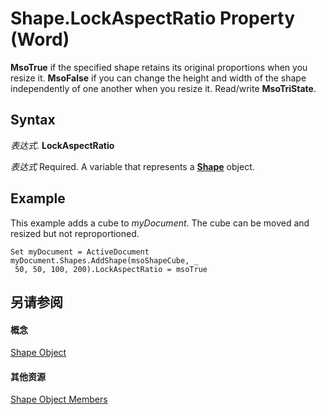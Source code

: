 
# Shape.LockAspectRatio Property (Word)

 **MsoTrue** if the specified shape retains its original proportions when you resize it. **MsoFalse** if you can change the height and width of the shape independently of one another when you resize it. Read/write **MsoTriState**.


## Syntax

 _表达式_. **LockAspectRatio**

 _表达式_ Required. A variable that represents a **[Shape](604029ce-9b2f-9748-5d4e-b458796fa2f0.md)** object.


## Example

This example adds a cube to  _myDocument_. The cube can be moved and resized but not reproportioned.


```
Set myDocument = ActiveDocument 
myDocument.Shapes.AddShape(msoShapeCube, _ 
 50, 50, 100, 200).LockAspectRatio = msoTrue
```


## 另请参阅


#### 概念


[Shape Object](604029ce-9b2f-9748-5d4e-b458796fa2f0.md)
#### 其他资源


[Shape Object Members](http://msdn.microsoft.com/library/4aa8e2f4-5629-3922-11e4-df028bd1e1de%28Office.15%29.aspx)